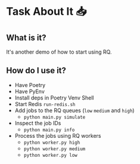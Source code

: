 # Task About It 📥

## What is it?

It's another demo of how to start using RQ.

## How do I use it?

- Have Poetry
- Have PyEnv
- Install deps in Poetry Venv Shell
- Start Redis `run-redis.sh`
- Add jobs to the RQ queues (`low` `medium` and `high`)
    - `python main.py simulate`
- Inspect the job IDs
    - `python main.py info`
- Process the jobs using RQ workers
    - `python worker.py high`
    - `python worker.py medium`
    - `python worker.py low`